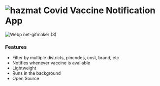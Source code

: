 # ![hazmat](https://user-images.githubusercontent.com/19613367/117577543-d9afda00-b107-11eb-8fc0-4db0a879e28b.png) Covid Vaccine Notification App 



![Webp net-gifmaker (3)](https://user-images.githubusercontent.com/19613367/117536679-17363980-b01a-11eb-833e-41528183a1dc.gif)

### Features

* Filter by multiple districts, pincodes, cost, brand, etc
* Notifies whenever vaccine is available
* Lightweight
* Runs in the background
* Open Source
